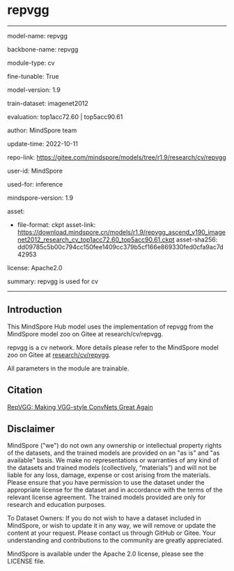 # repvgg

---

model-name: repvgg

backbone-name: repvgg

module-type: cv

fine-tunable: True

model-version: 1.9

train-dataset: imagenet2012

evaluation: top1acc72.60 | top5acc90.61

author: MindSpore team

update-time: 2022-10-11

repo-link: <https://gitee.com/mindspore/models/tree/r1.9/research/cv/repvgg>

user-id: MindSpore

used-for: inference

mindspore-version: 1.9

asset:

-
    file-format: ckpt
    asset-link: <https://download.mindspore.cn/models/r1.9/repvgg_ascend_v190_imagenet2012_research_cv_top1acc72.60_top5acc90.61.ckpt>
    asset-sha256: dd09785c5b00c794cc150fee1409cc379b5cf166e869330fed0cfa9ac7d42953

license: Apache2.0

summary: repvgg is used for cv

---

## Introduction

This MindSpore Hub model uses the implementation of repvgg from the MindSpore model zoo on Gitee at research/cv/repvgg.

repvgg is a cv network. More details please refer to the MindSpore model zoo on Gitee at [research/cv/repvgg](https://gitee.com/mindspore/models/blob/r1.9/research/cv/repvgg/README_CN.md).

All parameters in the module are trainable.

## Citation

[RepVGG: Making VGG-style ConvNets Great Again](https://arxiv.org/pdf/2101.03697.pdf)

## Disclaimer

MindSpore ("we") do not own any ownership or intellectual property rights of the datasets, and the trained models are provided on an "as is" and "as available" basis. We make no representations or warranties of any kind of the datasets and trained models (collectively, “materials”) and will not be liable for any loss, damage, expense or cost arising from the materials. Please ensure that you have permission to use the dataset under the appropriate license for the dataset and in accordance with the terms of the relevant license agreement. The trained models provided are only for research and education purposes.

To Dataset Owners: If you do not wish to have a dataset included in MindSpore, or wish to update it in any way, we will remove or update the content at your request. Please contact us through GitHub or Gitee. Your understanding and contributions to the community are greatly appreciated.

MindSpore is available under the Apache 2.0 license, please see the LICENSE file.
